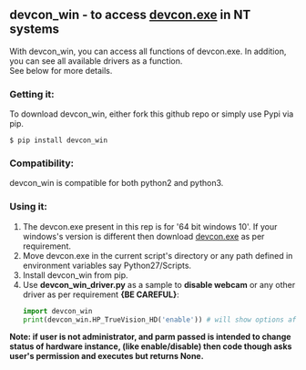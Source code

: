 <h2>devcon_win - to access <a href='https://docs.microsoft.com/en-us/windows-hardware/drivers/devtest/devcon' target='_blank'>devcon.exe</a> in NT systems</h2>
With devcon_win, you can access all functions of devcon.exe. In addition, you can see all available drivers as a function.
<br>See below for more details.
<h3>Getting it:</h3>
To download devcon_win, either fork this github repo or simply use 
Pypi via pip.


```
$ pip install devcon_win
```

<h3>Compatibility:</h3>
devcon_win is compatible for both python2 and python3.

<h3>Using it:</h3>

<ol>

<li>The devcon.exe present in this rep is for '64 bit windows 10'. If your windows's version is different then download <a href='https://docs.microsoft.com/en-us/windows-hardware/drivers/devtest/devcon' target='_blank'>devcon.exe</a> as per requirement.</li>
<li>Move devcon.exe in the current script's directory or any path defined in environment variables say Python27/Scripts.</li>
<li>Install devcon_win from pip.</li>

<li>Use <b>devcon_win_driver.py</b> as a sample to <b>disable webcam</b> or any other driver as per requirement <b>{BE CAREFUL}</b>:

```python
import devcon_win
print(devcon_win.HP_TrueVision_HD('enable')) # will show options after 'devcon_win.'
```
</li>

</ol>

<b>
Note: if user is not administrator, and parm passed is intended to change status of hardware instance, (like enable/disable) then code though asks user's permission and executes but returns None. 
</b>
